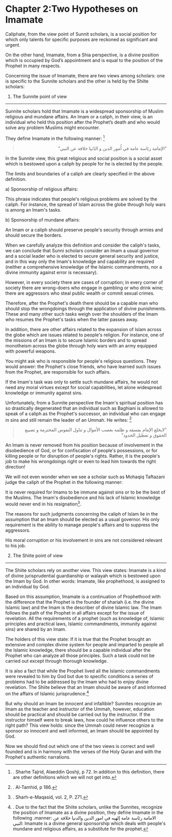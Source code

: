 Chapter 2:Two Hypotheses on Imamate
===================================

Caliphate, from the view point of Sunnit scholars, is a social position
for which only talents for specific purposes are reckoned as significant
and urgent.

On the other hand, Imamate, from a Shia perspective, is a divine
position which is occupied by God’s appointment and is equal to the
position of the Prophet in many respects.

Concerning the issue of Imamate, there are two views among scholars: one
is specific to the Sunnite scholars and the other is held by the Shiite
scholars:

1. The Sunnite point of view
----------------------------

Sunnite scholars hold that Imamate is a widespread sponsorship of Muslim
religious and mundane affairs. An Imam or a caliph, in their view, is an
individual who held this position after the Prophet’s death and who
would solve any problem Muslims might encounter.

They define Imamate in the following manner: [^1]

<blockquote dir="rtl">
  <p>
“الإمامة رئاسة عامة في أُمور الدين و الدّنيا خلافة عن النبي”
  </p>
</blockquote>

In the Sunnite view, this great religious and social position is a
social asset which is bestowed upon a caliph by people for he is elected
by the people.

The limits and boundaries of a caliph are clearly specified in the above
definition.

a) Sponsorship of religious affairs:

This phrase indicates that people's religious problems are solved by the
caliph. For instance, the spread of Islam across the globe through holy
wars is among an Imam's tasks.

b) Sponsorship of mundane affairs:

An Imam or a caliph should preserve people's security through armies and
should secure the borders.

When we carefully analyze this definition and consider the caliph's
tasks, we can conclude that Sunni scholars consider an Imam a usual
governor and a social leader who is elected to secure general security
and justice, and in this way only the Imam's knowledge and capability
are required (neither a comprehensive knowledge of the Islamic
commandments, nor a divine immunity against error is necessary).

However, in every society there are cases of corruption; in every corner
of society there are wrong-doers who engage in gambling or who drink
wine; there are aggressors who steal public wealth or commit sexual
crimes.

Therefore, after the Prophet's death there should be a capable man who
should stop the wrongdoings through the application of divine
punishments. These and many other such tasks weigh over the shoulders of
the Imam who resumes the Prophet's tasks when the latter passes away.

In addition, there are other affairs related to the expansion of Islam
across the globe which are issues related to people's religion. For
instance, one of the missions of an Imam is to secure Islamic borders
and to spread monotheism across the globe through holy wars with an army
equipped with powerful weapons.

You might ask who is responsible for people's religious questions. They
would answer: the Prophet's close friends, who have learned such issues
from the Prophet, are responsible for such affairs.

If the Imam's task was only to settle such mundane affairs, he would not
need any moral virtues except for social capabilities, let alone
widespread knowledge or immunity against sins.

Unfortunately, from a Sunnite perspective the Imam's spiritual position
has so drastically degenerated that an individual such as Baghiani is
allowed to speak of a caliph as the Prophet's successor, an individual
who can engage in sins and still remain the leader of an Ummah. He
writes: [^2]

<blockquote dir="rtl">
  <p>
“لايخلع الإمام بفسقه و ظلمه بغصب الأموال و تناول النفوس المحترمة و
تضييع الحقوق و تعطيل الحدود”
  </p>
</blockquote>

An Imam is never removed from his position because of involvement in the
disobedience of God, or for confiscation of people's possessions, or for
killing people or for disruption of people's rights. Rather, it is the
people's job to make his wrongdoings right or even to lead him towards
the right direction!

We will not even wonder when we see a scholar such as Mohaqiq Taftazani
judge the caliph of the Prophet in the following manner:

It is never required for Imams to be immune against sins or to be the
best of the Muslims. The Imam's disobedience and his lack of Islamic
knowledge would never end in his resignation[^3].

The reasons for such judgments concerning the caliph of Islam lie in the
assumption that an Imam should be elected as a usual governor. His only
requirement is the ability to manage people's affairs and to suppress
the aggressors.

His moral corruption or his involvement in sins are not considered
relevant to his job.

2. The Shiite point of view
---------------------------

The Shiite scholars rely on another view. This view states: Imamate is a
kind of divine jurisprudential guardianship or walayah which is bestowed
upon the Imam by God. In other words: Imamate, like prophethood, is
assigned to an individual by God.

Based on this assumption, Imamate is a continuation of Prophethood with
the difference that the Prophet is the founder of shariah (i.e. the
divine Islamic law) and the Imam is the describer of divine Islamic law.
The Imam follows the path of the Prophet in all affairs except for the
issue of revelation. All the requirements of a prophet (such as
knowledge of, Islamic principles and practical laws, Islamic
commandments, immunity against sins) are shared by an Imam.

The holders of this view state: If it is true that the Prophet brought
an extensive and complex divine system for people and imparted to people
all the Islamic knowledge, there should be a capable individual after
the Prophet who can analyze all those principles. Such a task could not
be carried out except through thorough knowledge.

It is also a fact that while the Prophet lived all the Islamic
commandments were revealed to him by God but due to specific conditions
a series of problems had to be addressed by the Imam who had to enjoy
divine revelation. The Shiite believe that an Imam should be aware of
and informed on the affairs of Islamic jurisprudence.[^4]

But why should an Imam be innocent and infallible? Sunnites recognize an
Imam as the teacher and instructor of the Ummah, however, education
should be practical and should be carried out by the instructor. If the
instructor himself were to break laws, how could he influence others to
the right path? This view holds: since the Ummah could never recognize a
sponsor so innocent and well informed, an Imam should be appointed by
God.

Now we should find out which one of the two views is correct and well
founded and is in harmony with the verses of the Holy Quran and with the
Prophet's authentic narrations.

[^1]: . Sharhe Tajrid, Alaeddin Qoshji, p 72. In addition to this
definition, there are other definitions which we will not get into.

[^2]: . Al-Tamhid, p 186.

[^3]: . Sharh-e-Maqasid, vol. 2, P. 271.

[^4]: . Due to the fact that the Shiite scholars, unlike the Sunnites,
recognize the position of Imamate as a divine position, they define
Imamate in the following .manner: الامامة رئاسة عامة إلهيه في امور الدين
والدنيا خلافة عن النبي: Imamate is a divine general sponsorship which
deals with people's mundane and religious affairs, as a substitute for
the prophet.


